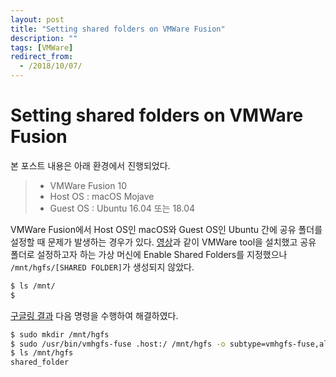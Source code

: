 ```yaml
---
layout: post
title: "Setting shared folders on VMWare Fusion"
description: ""
tags: [VMWare]
redirect_from:
  - /2018/10/07/
---
```


# Setting shared folders on VMWare Fusion

본 포스트 내용은 아래 환경에서 진행되었다.

> * VMWare Fusion 10
> * Host OS : macOS Mojave
> * Guest OS : Ubuntu 16.04 또는 18.04

VMWare Fusion에서 Host OS인 macOS와 Guest OS인 Ubuntu 간에 공유 폴더를 설정할 때 문제가 발생하는 경우가 있다. [영상](https://www.youtube.com/watch?v=hK3-XMpCyQ0)과 같이 VMWare tool을 설치했고 공유 폴더로 설정하고자 하는 가상 머신에 Enable Shared Folders를 지정했으나 `/mnt/hgfs/[SHARED FOLDER]`가 생성되지 않았다.

```sh
$ ls /mnt/
$
```

[구글링 결과](https://github.com/vmware/open-vm-tools/issues/199) 다음 명령을 수행하여 해결하였다.

```sh
$ sudo mkdir /mnt/hgfs
$ sudo /usr/bin/vmhgfs-fuse .host:/ /mnt/hgfs -o subtype=vmhgfs-fuse,allow_other
$ ls /mnt/hgfs
shared_folder
```
